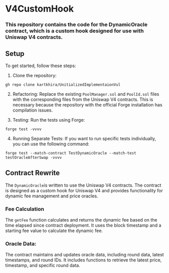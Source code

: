 # V4CustomHook

### This repository contains the code for the DynamicOracle contract, which is a custom hook designed for use with Uniswap V4 contracts.
## Setup

To get started, follow these steps:

1. Clone the repository:
```
gh repo clone kartkhira/UnitializedImplementaionVul
```

2. Refactoring:
 Replace the existing `PoolManager.sol` and `PoolId.sol` files with the corresponding files from the Uniswap V4 contracts. This is necessary because the repository with the official Forge installation has compilation issues.


3. Testing:
 Run the tests using Forge:
  ```
  forge test -vvvv
  ```
  
4. Running Separate Tests:
 If you want to run specific tests individually, you can use the following command:
  ```
  forge test --match-contract TestDynamicOracle --match-test testOracleAfterSwap -vvvv
  ```

## Contract Rewrite

The `DynamicOracle`is written to use the Uniswap V4 contracts. The contract is designed as a custom hook for Uniswap V4 and provides functionality for dynamic fee management and price oracles.

### Fee Calculation

The `getFee` function calculates and returns the dynamic fee based on the time elapsed since contract deployment. It uses the block timestamp and a starting fee value to calculate the dynamic fee.

### Oracle Data: 
The contract maintains and updates oracle data, including round data, latest timestamps, and round IDs. It includes functions to retrieve the latest price, timestamp, and specific round data.
